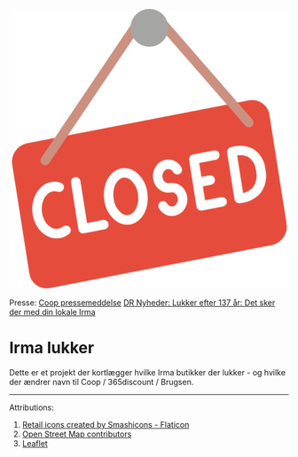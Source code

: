 ![closed](closed.png)

Presse:
[Coop pressemeddelse](https://info.coop.dk/kontakt/pressekontakt/pressemeddelelser/coop-samler-tre-kaeder-i-en/)
[DR Nyheder: Lukker efter 137 år: Det sker der med din lokale Irma](https://www.dr.dk/nyheder/penge/lukker-efter-137-aar-det-sker-der-med-din-lokale-irma)

# Irma lukker
Dette er et projekt der kortlægger hvilke Irma butikker der lukker - og hvilke der ændrer navn til Coop / 365discount / Brugsen.

---

Attributions:
1. [Retail icons created by Smashicons - Flaticon](https://www.flaticon.com/authors/smashicons)
2. [Open Street Map contributors](https://openstreetmap.org/copyright)
3. [Leaflet](https://leafletjs.com/)
